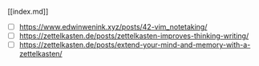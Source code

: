[[index.md]]
- [ ] https://www.edwinwenink.xyz/posts/42-vim_notetaking/
- [ ] https://zettelkasten.de/posts/zettelkasten-improves-thinking-writing/
- [ ] https://zettelkasten.de/posts/extend-your-mind-and-memory-with-a-zettelkasten/
